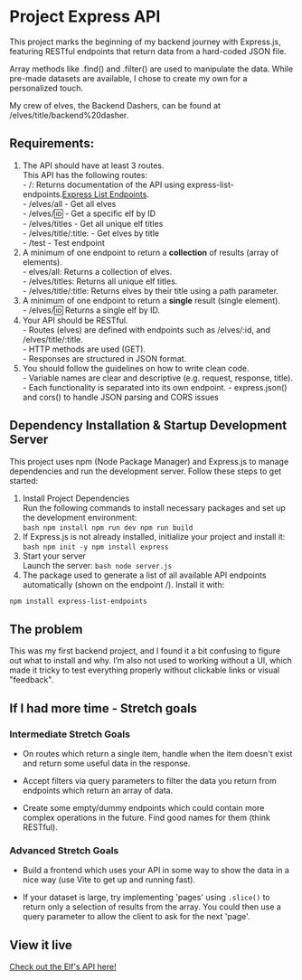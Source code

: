 # Project Express API

This project marks the beginning of my backend journey with Express.js, featuring RESTful endpoints that return data from a hard-coded JSON file. 

Array methods like .find() and .filter() are used to manipulate the data. While pre-made datasets are available, I chose to create my own for a personalized touch. 

My crew of elves, the Backend Dashers, can be found at /elves/title/backend%20dasher. 

## Requirements:  
  1. The API should have at least 3 routes.  
    This API has the following routes:  
    - /: Returns documentation of the API using express-list-endpoints.[Express List Endpoints](https://www.npmjs.com/package/express-list-endpoints).   
    - /elves/all - Get all elves  
    - /elves/:id: - Get a specific elf by ID  
    - /elves/titles - Get all unique elf titles  
    - /elves/title/:title: - Get elves by title  
    - /test - Test endpoint  
  2. A minimum of one endpoint to return a **collection** of results (array of elements).  
    - elves/all: Returns a collection of elves.  
    - /elves/titles: Returns all unique elf titles.  
    - /elves/title/:title: Returns elves by their title using a path parameter.  
  3. A minimum of one endpoint to return a **single** result (single element).  
    - /elves/:id: Returns a single elf by ID.  
  4. Your API should be RESTful.  
    - Routes (elves) are defined with endpoints such as /elves/:id, and /elves/title/:title.  
    - HTTP methods are used (GET).  
    - Responses are structured in JSON format.  
  5. You should follow the guidelines on how to write clean code.  
    - Variable names are clear and descriptive (e.g. request, response, title).  
    - Each functionality is separated into its own endpoint. 
    - express.json() and cors() to handle JSON parsing and CORS issues  

## Dependency Installation & Startup Development Server
This project uses npm (Node Package Manager) and Express.js to manage dependencies and run the development server. Follow these steps to get started:  
  1. Install Project Dependencies  
  Run the following commands to install necessary packages and set up the development environment:  
    ```bash
    npm install
    npm run dev
    npm run build
    ```  
  2. If Express.js is not already installed, initialize your project and install it:  
    ```bash
    npm init -y
    npm install express
    ```  
  3. Start your server  
  Launch the server:
    ```bash
    node server.js
    ```  
  4. The package used to generate a list of all available API endpoints automatically (shown on the endpoint /). Install it with:  
  ```bash
  npm install express-list-endpoints
  ```  
  
## The problem  
This was my first backend project, and I found it a bit confusing to figure out what to install and why. I’m also not used to working without a UI, which made it tricky to test everything properly without clickable links or visual "feedback". 

## If I had more time - Stretch goals

### Intermediate Stretch Goals
- On routes which return a single item, handle when the item doesn't exist and return some useful data in the response.

- Accept filters via query parameters to filter the data you return from endpoints which return an array of data.

- Create some empty/dummy endpoints which could contain more complex operations in the future.  Find good names for them (think RESTful).

### Advanced Stretch Goals
- Build a frontend which uses your API in some way to show the data in a nice way (use Vite to get up and running fast).

- If your dataset is large, try implementing 'pages' using `.slice()` to return only a selection of results from the array. You could then use a query parameter to allow the client to ask for the next 'page'.

## View it live

[Check out the Elf's API here!](https://project-express-api-gyq9.onrender.com/)
